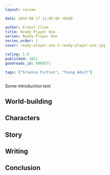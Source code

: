 ```yaml
---
layout: review

date: 2016-08-17 11:05:00 +0100

author: Ernest Cline
title: Ready Player One
series: Ready Player One
series_order: 1
cover: ready-player-one-1-ready-player-one.jpg

rating: 5.0
published: 2011
goodreads_id: 9969571

tags: ["Science Fiction", "Young Adult"]
---
```


Some introduction text

<!--more-->

## World-building

## Characters

## Story

## Writing

## Conclusion
